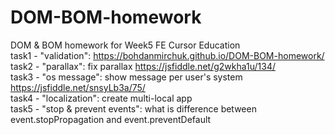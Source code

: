 # DOM-BOM-homework
DOM &amp; BOM homework for Week5 FE Cursor Education <br>
task1 - "validation": https://bohdanmirchuk.github.io/DOM-BOM-homework/ <br>
task2 - "parallax": fix parallax https://jsfiddle.net/g2wkha1u/134/ <br>
task3 - "os message": show message per user's system https://jsfiddle.net/snsyLb3a/75/ <br>
task4 - "localization": create multi-local app <br>
task5 - "stop & prevent events": what is difference between event.stopPropagation and event.preventDefault <br>
